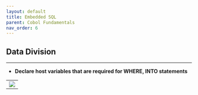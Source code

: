 ```yaml
---
layout: default
title: Embedded SQL
parent: Cobol Fundamentals
nav_order: 6
---
```


## Data Division
<hr class="hr-no-bottom-margin"/>

- **Declare host variables that are required for WHERE, INTO statements**
<table>
<tr>
<td>
<img src="https://user-images.githubusercontent.com/20475336/179172827-32e6992d-77e3-4a6a-beef-36ee16063ce3.png">
</td>
</tr>
</table>
